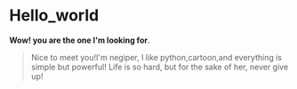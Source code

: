# Hello_world

**Wow! you are the one I'm looking for**.

> Nice to meet you!I'm negiper, I like python,cartoon,and everything is simple but powerful!
Life is so hard, but for the sake of her, never give up!
